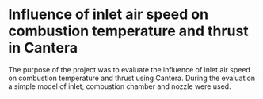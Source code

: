 #  Influence of inlet air speed on combustion temperature and thrust in Cantera

The purpose of the project was to evaluate the influence of inlet air speed on combustion
temperature and thrust using Cantera. During the evaluation a simple model of inlet,
combustion chamber and nozzle were used.
